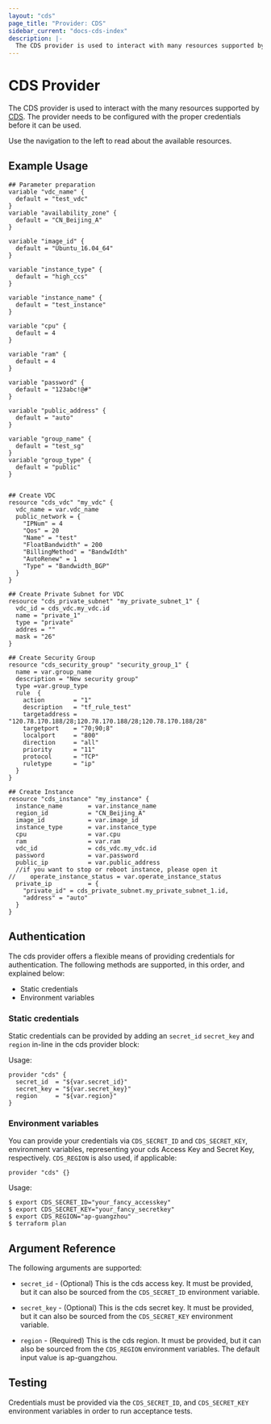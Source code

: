 ```yaml
---
layout: "cds"
page_title: "Provider: CDS"
sidebar_current: "docs-cds-index"
description: |-
  The CDS provider is used to interact with many resources supported by cds. The provider needs to be configured with the proper credentials before it can be used.
---
```


# CDS Provider

The CDS provider is used to interact with the
many resources supported by [CDS](https://www.capitalonline.net/zh-cn/). The provider needs to be configured
with the proper credentials before it can be used.

Use the navigation to the left to read about the available resources.

## Example Usage

```hcl
## Parameter preparation
variable "vdc_name" {
  default = "test_vdc"
}
variable "availability_zone" {
  default = "CN_Beijing_A"
}

variable "image_id" {
  default = "Ubuntu_16.04_64"
}

variable "instance_type" {
  default = "high_ccs"
}

variable "instance_name" {
  default = "test_instance"
}

variable "cpu" {
  default = 4
}

variable "ram" {
  default = 4
}

variable "password" {
  default = "123abc!@#"
}

variable "public_address" {
  default = "auto"
}

variable "group_name" {
  default = "test_sg"
}
variable "group_type" {
  default = "public"
}


## Create VDC
resource "cds_vdc" "my_vdc" {
  vdc_name = var.vdc_name
  public_network = {
    "IPNum" = 4
    "Qos" = 20
    "Name" = "test"
    "FloatBandwidth" = 200
    "BillingMethod" = "BandwIdth"
    "AutoRenew" = 1
    "Type" = "Bandwidth_BGP"
  }
}

## Create Private Subnet for VDC
resource "cds_private_subnet" "my_private_subnet_1" {
  vdc_id = cds_vdc.my_vdc.id
  name = "private_1"
  type = "private"
  addres = ""
  mask = "26"
}

## Create Security Group
resource "cds_security_group" "security_group_1" {
  name = var.group_name
  description = "New security group"
  type =var.group_type
  rule  {
    action        = "1"
    description   = "tf_rule_test"
    targetaddress = "120.78.170.188/28;120.78.170.188/28;120.78.170.188/28"
    targetport    = "70;90;8"
    localport     = "800"
    direction     = "all"
    priority      = "11"
    protocol      = "TCP"
    ruletype      = "ip"
  }
}

## Create Instance
resource "cds_instance" "my_instance" {
  instance_name       = var.instance_name
  region_id           = "CN_Beijing_A"
  image_id            = var.image_id
  instance_type       = var.instance_type
  cpu                 = var.cpu
  ram                 = var.ram
  vdc_id              = cds_vdc.my_vdc.id
  password            = var.password
  public_ip           = var.public_address
  //if you want to stop or reboot instance, please open it
//    operate_instance_status = var.operate_instance_status
  private_ip          = {
    "private_id" = cds_private_subnet.my_private_subnet_1.id,
    "address" = "auto"
  }
}
```

## Authentication

The cds provider offers a flexible means of providing credentials for authentication.
The following methods are supported, in this order, and explained below:

- Static credentials
- Environment variables

### Static credentials ###

Static credentials can be provided by adding an `secret_id` `secret_key` and `region` in-line in the
cds provider block:

Usage:

```hcl
provider "cds" {
  secret_id  = "${var.secret_id}"
  secret_key = "${var.secret_key}"
  region     = "${var.region}"
}
```


### Environment variables

You can provide your credentials via `CDS_SECRET_ID` and `CDS_SECRET_KEY`,
environment variables, representing your cds Access Key and Secret Key, respectively.
`CDS_REGION` is also used, if applicable:

```hcl
provider "cds" {}
```

Usage:

```shell
$ export CDS_SECRET_ID="your_fancy_accesskey"
$ export CDS_SECRET_KEY="your_fancy_secretkey"
$ export CDS_REGION="ap-guangzhou"
$ terraform plan
```


## Argument Reference

The following arguments are supported:

* `secret_id` - (Optional) This is the cds access key. It must be provided, but
  it can also be sourced from the `CDS_SECRET_ID` environment variable.

* `secret_key` - (Optional) This is the cds secret key. It must be provided, but
  it can also be sourced from the `CDS_SECRET_KEY` environment variable.

* `region` - (Required) This is the cds region. It must be provided, but
  it can also be sourced from the `CDS_REGION` environment variables.
  The default input value is ap-guangzhou.


## Testing

Credentials must be provided via the `CDS_SECRET_ID`, and `CDS_SECRET_KEY` environment variables in order to run acceptance tests.
